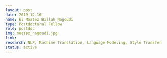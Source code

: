 ```yaml
---
layout: post
date: 2019-12-16
name: El Moatez Billah Nagoudi
type: Postdoctoral Fellow
role: postdoc
img: moatez_nagoudi.jpg
link:
research: NLP, Machine Translation, Language Modeling, Style Transfer
status: active
---
```

